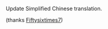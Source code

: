 Update Simplified Chinese translation.

(thanks [Fiftysixtimes7](https://github.com/FiftysixTimes7))
